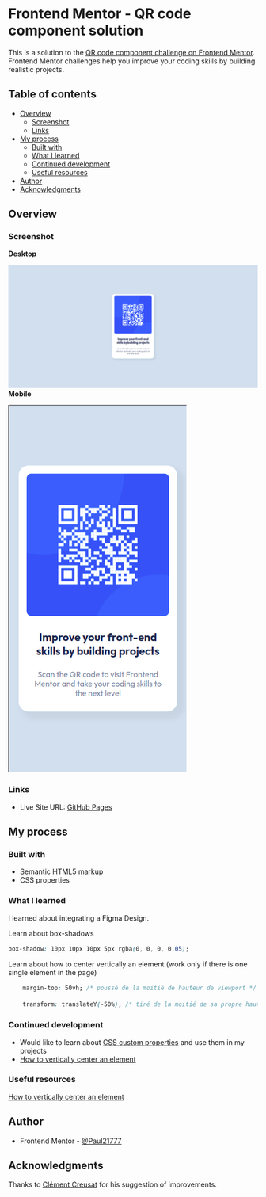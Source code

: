 # Frontend Mentor - QR code component solution

This is a solution to the [QR code component challenge on Frontend Mentor](https://www.frontendmentor.io/challenges/qr-code-component-iux_sIO_H). Frontend Mentor challenges help you improve your coding skills by building realistic projects. 

## Table of contents

- [Overview](#overview)
  - [Screenshot](#screenshot)
  - [Links](#links)
- [My process](#my-process)
  - [Built with](#built-with)
  - [What I learned](#what-i-learned)
  - [Continued development](#continued-development)
  - [Useful resources](#useful-resources)
- [Author](#author)
- [Acknowledgments](#acknowledgments)


## Overview

### Screenshot
**Desktop**

![](images/qr-code-img-desktop.png)
**Mobile**

![](images/qr-code-img-mobile.png)
### Links
- Live Site URL: [GitHub Pages](https://paul21777.github.io/https-www.frontendmentor.io-challenges-qr-code-component-iux_sIO_H-hub-qr-code-component-TxenrPnki/)

## My process

### Built with

- Semantic HTML5 markup
- CSS properties


### What I learned
 I learned about integrating a Figma Design.
 
 Learn about box-shadows
 ```css
 box-shadow: 10px 10px 10px 5px rgba(0, 0, 0, 0.05);
 ```

Learn about how to center vertically an element (work only if there is one single element in the page)
```css
	margin-top: 50vh; /* poussé de la moitié de hauteur de viewport */
	
	transform: translateY(-50%); /* tiré de la moitié de sa propre hauteur */
```
### Continued development
- Would like to learn about [CSS custom properties](https://developer.mozilla.org/fr/docs/Web/CSS/Using_CSS_custom_properties) and use them in my projects
- [How to vertically center an element](https://www.alsacreations.com/tuto/lire/1032-comment-centrer-verticalement-sur-tous-les-navigateurs.html)


### Useful resources
[How to vertically center an element](https://www.alsacreations.com/tuto/lire/1032-comment-centrer-verticalement-sur-tous-les-navigateurs.html)


## Author
- Frontend Mentor - [@Paul21777](https://www.frontendmentor.io/profile/Paul21777)


## Acknowledgments

Thanks to [Clément Creusat](https://www.frontendmentor.io/profile/ccreusat) for his suggestion of improvements.
